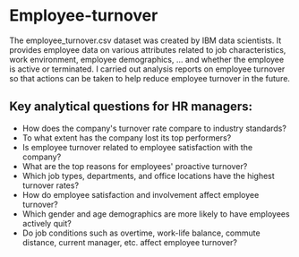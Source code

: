 # Employee-turnover
The employee_turnover.csv dataset was created by IBM data scientists. It provides employee data on various attributes related to job characteristics, work environment, employee demographics, … and whether the employee is active or terminated.  I carried out analysis reports on employee turnover so that actions can be taken to help reduce employee turnover in the future.
## Key analytical questions for HR managers:
- How does the company's turnover rate compare to industry standards?
- To what extent has the company lost its top performers?
- Is employee turnover related to employee satisfaction with the company?
- What are the top reasons for employees' proactive turnover?
- Which job types, departments, and office locations have the highest turnover rates?
- How do employee satisfaction and involvement affect employee turnover?
- Which gender and age demographics are more likely to have employees
actively quit?
- Do job conditions such as overtime, work-life balance, commute distance, current manager, etc. affect employee turnover?
